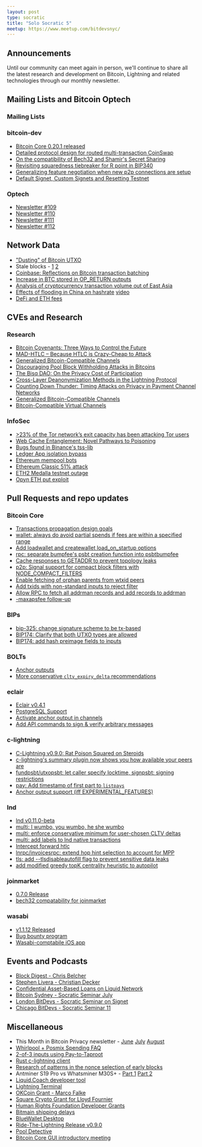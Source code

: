 ```yaml
---
layout: post
type: socratic
title: "Solo Socratic 5"
meetup: https://www.meetup.com/bitdevsnyc/
---
```


## Announcements

Until our community can meet again in person, we'll continue to share all the
latest research and development on Bitcoin, Lightning and related technologies
through our monthly newsletter.

## Mailing Lists and Bitcoin Optech

### Mailing Lists

### bitcoin-dev

- [Bitcoin Core 0.20.1 released](https://lists.linuxfoundation.org/pipermail/bitcoin-dev/2020-August/018064.html)
- [Detailed protocol design for routed multi-transaction CoinSwap](https://lists.linuxfoundation.org/pipermail/bitcoin-dev/2020-August/018106.html)
- [On the compatibility of Bech32 and Shamir's Secret Sharing](https://lists.linuxfoundation.org/pipermail/bitcoin-dev/2020-August/018070.html)
- [Revisiting squaredness tiebreaker for R point in BIP340](https://lists.linuxfoundation.org/pipermail/bitcoin-dev/2020-August/018081.html)
- [Generalizing feature negotiation when new p2p connections are setup](https://lists.linuxfoundation.org/pipermail/bitcoin-dev/2020-August/018084.html)
- [Default Signet, Custom Signets and Resetting Testnet](https://lists.linuxfoundation.org/pipermail/bitcoin-dev/2020-August/018145.html)

### Optech

- [Newsletter #109](https://bitcoinops.org/en/newsletters/2020/08/05/)
- [Newsletter #110](https://bitcoinops.org/en/newsletters/2020/08/12/)
- [Newsletter #111](https://bitcoinops.org/en/newsletters/2020/08/19/)
- [Newsletter #112](https://bitcoinops.org/en/newsletters/2020/08/26/)

## Network Data

- ["Dusting" of Bitcoin UTXO](https://twitter.com/ErgoBTC/status/1293273159165267977)
- Stale blocks - [1](https://twitter.com/BitMEXResearch/status/1296430977821155328) [2](https://forkmonitor.info/stale/btc/645179)
- [Coinbase: Reflections on Bitcoin transaction batching ](https://blog.coinbase.com/reflections-on-bitcoin-transaction-batching-b13dad12a12)
- [Increase in BTC stored in OP_RETURN outputs](https://txstats.com/dashboard/db/op_return-statistics?orgId=1&from=1569855212595&to=1598841119601)
- [Analysis of cryptocurrency transaction volume out of East Asia](https://blog.chainalysis.com/reports/east-asia-cryptocurrency-market-2020)
- [Effects of flooding in China on hashrate](https://www.coindesk.com/bitcoin-mining-hash-rate-rainstorms-china) [video](https://twitter.com/officialpoolin/status/1295717416748699651)
- [DeFi and ETH fees](https://insights.glassnode.com/defi-spike-ethereum-gas-price/)

## CVEs and Research

### Research

- [Bitcoin Covenants: Three Ways to Control the Future](https://arxiv.org/abs/2006.16714)
- [MAD-HTLC – Because HTLC is Crazy-Cheap to Attack](https://ittayeyal.github.io/2020-06-22-mad-htlc/)
- [Generalized Bitcoin-Compatible Channels](https://eprint.iacr.org/2020/476)
- [Discouraging Pool Block Withholding Attacks in Bitcoins](https://arxiv.org/pdf/2008.06923.pdf)
- [The Bisq DAO: On the Privacy Cost of Participation](https://arxiv.org/abs/2007.07048)
- [Cross-Layer Deanonymization Methods in the Lightning Protocol](https://arxiv.org/abs/2007.00764)
- [Counting Down Thunder:
Timing Attacks on Privacy in Payment Channel Networks](https://arxiv.org/pdf/2006.12143.pdf)
- [Generalized Bitcoin-Compatible Channels](https://eprint.iacr.org/2020/476)
- [Bitcoin-Compatible Virtual Channels](https://eprint.iacr.org/2020/554)

### InfoSec

- [>23% of the Tor network’s exit capacity has been attacking Tor users](https://medium.com/@nusenu/how-malicious-tor-relays-are-exploiting-users-in-2020-part-i-1097575c0cac)
- [Web Cache Entanglement: Novel Pathways to Poisoning](https://portswigger.net/research/web-cache-entanglement)
- [Bugs found in Binance's tss-lib](https://www.wired.com/story/cryptocurrency-exchanges-key-flaws-hackers/)
- [Ledger App isolation bypass](https://monokh.com/posts/ledger-app-isolation-bypass)
- [Ethereum mempool bots](https://medium.com/@danrobinson/ethereum-is-a-dark-forest-ecc5f0505dff)
- [Ethereum Classic 51% attack](https://mobile.twitter.com/etherchain_org/status/1299822510607917056)
- [ETH2 Medalla testnet outage](https://medium.com/prysmatic-labs/eth2-medalla-testnet-incident-f7fbc3cc934a)
- [Opyn ETH put exploit](https://blog.peckshield.com/2020/08/05/opyn/)

## Pull Requests and repo updates

### Bitcoin Core

- [Transactions propagation design goals](https://github.com/bitcoin/bitcoin/issues/19820)
- [wallet: always do avoid partial spends if fees are within a specified range](https://github.com/bitcoin/bitcoin/pull/14582)
- [Add loadwallet and createwallet load_on_startup options](https://github.com/bitcoin/bitcoin/pull/15937)
- [rpc: separate bumpfee's psbt creation function into psbtbumpfee](https://github.com/bitcoin/bitcoin/pull/18654)
- [Cache responses to GETADDR to prevent topology leaks](https://github.com/bitcoin/bitcoin/pull/18991)
- [p2p: Signal support for compact block filters with NODE_COMPACT_FILTERS](https://github.com/bitcoin/bitcoin/pull/19070)
- [Enable fetching of orphan parents from wtxid peers](https://github.com/bitcoin/bitcoin/pull/19569)
- [Add txids with non-standard inputs to reject filter](https://github.com/bitcoin/bitcoin/pull/19620)
- [Allow RPC to fetch all addrman records and add records to addrman](https://github.com/bitcoin/bitcoin/pull/19658)
- [-maxapsfee follow-up](https://github.com/bitcoin/bitcoin/pull/19743)

### BIPs

- [bip-325: change signature scheme to be tx-based](https://github.com/bitcoin/bips/pull/947)
- [BIP174: Clarify that both UTXO types are allowed](https://github.com/bitcoin/bips/pull/948)
- [BIP174: add hash preimage fields to inputs](https://github.com/bitcoin/bips/pull/955)

### BOLTs

- [Anchor outputs](https://github.com/lightningnetwork/lightning-rfc/pull/688)
- [More conservative `cltv_expiry_delta` recommendations](https://github.com/lightningnetwork/lightning-rfc/pull/785)

### eclair

- [Eclair v0.4.1](https://github.com/ACINQ/eclair/releases/tag/v0.4.1)
- [PostgreSQL Support](https://github.com/ACINQ/eclair/blob/master/docs/PostgreSQL.md)
- [Activate anchor output in channels](https://github.com/ACINQ/eclair/pull/1491)
- [Add API commands to sign & verify arbitrary messages](https://github.com/ACINQ/eclair/pull/1499)

### c-lightning

- [C-Lightning v0.9.0: Rat Poison Squared on Steroids](https://github.com/ElementsProject/lightning/releases/tag/v0.9.0)
- [c-lightning's summary plugin now shows you how available your peers are](https://github.com/lightningd/plugins/pull/127)
- [fundpsbt/utxopsbt: let caller specify locktime, signpsbt: signing restrictions](https://github.com/ElementsProject/lightning/pull/3954)
- [pay: Add timestamp of first part to `listpays`](https://github.com/ElementsProject/lightning/pull/3909)
- [Anchor output support (iff EXPERIMENTAL_FEATURES)](https://github.com/ElementsProject/lightning/pull/3830)

### lnd

- [lnd v0.11.0-beta](https://github.com/lightningnetwork/lnd/releases/tag/v0.11.0-beta)
- [multi: I wumbo, you wumbo, he she wumbo](https://github.com/lightningnetwork/lnd/pull/4429)
- [multi: enforce conservative minimum for user-chosen CLTV deltas](https://github.com/lightningnetwork/lnd/pull/4488)
- [multi: add labels to lnd native transactions](https://github.com/lightningnetwork/lnd/pull/4434)
- [Intercept forward htlc](https://github.com/lightningnetwork/lnd/pull/4018)
- [lnrpc/invoicesrpc: extend hop hint selection to account for MPP](https://github.com/lightningnetwork/lnd/pull/4521)
- [tls: add --tlsdisableautofill flag to prevent sensitive data leaks](https://github.com/lightningnetwork/lnd/pull/4421)
- [add modified greedy topK centrality heuristic to autopilot](https://github.com/lightningnetwork/lnd/pull/4384)

### joinmarket

- [0.7.0 Release](https://github.com/JoinMarket-Org/joinmarket-clientserver/releases/tag/v0.7.0)
- [bech32 compatability for joinmarket](https://www.youtube.com/watch?v=sIOpkQls3CA)

### wasabi

- [v1.1.12 Released](https://github.com/zkSNACKs/WalletWasabi/releases/tag/v1.1.12)
- [Bug bounty program](https://github.com/zkSNACKs/WalletWasabi/issues/3782)
- [Wasabi-comptabile iOS app](https://github.com/chaincase-app/chaincase)

## Events and Podcasts

- [Block Digest - Chris Belcher](https://castbox.fm/episode/Block-Digest-Special-Edition---Chris-Belcher-(Coinswap)-id1192324-id296537964)
- [Stephen Livera - Christian Decker](https://stephanlivera.com/episode/200/)
- [Confidential Asset-Based Loans on Liquid Network](https://www.youtube.com/watch?v=kUXYgF4rZKc)
- [Bitcoin Sydney - Socratic Seminar July](https://diyhpl.us/wiki/transcripts/sydney-bitcoin-meetup/2020-07-21-socratic-seminar/)
- [London BitDevs - Socratic Seminar on Signet](https://diyhpl.us/wiki/transcripts/london-bitcoin-devs/2020-08-19-socratic-seminar-signet/)
- [Chicago BitDevs - Socratic Seminar 11](https://diyhpl.us/wiki/transcripts/chicago-bitdevs/2020-08-12-socratic-seminar/)

## Miscellaneous

- This Month in Bitcoin Privacy newsletter - [June](https://enegnei.github.io/This-Month-In-Bitcoin-Privacy/June_2020/) [July](https://enegnei.github.io/This-Month-In-Bitcoin-Privacy/July_2020/) [August](https://enegnei.github.io/This-Month-In-Bitcoin-Privacy/August_2020/)
- [Whirlpool + Posmix Spending FAQ](https://www.bitcoinqna.com/post/whirlpool-faq)
- [2-of-3 inputs using Pay-to-Taproot](https://medium.com/@murchandamus/2-of-3-multisig-inputs-using-pay-to-taproot-d5faf2312ba3)
- [Rust c-lightning client](https://github.com/laanwj/rust-clightning-rpc)
- [Research of patterns in the nonce selection of early blocks](https://bitslog.com/2020/08/22/the-patoshi-mining-machine/)
- Antminer S19 Pro vs Whatsminer M30S+ - [Part 1](https://blog.bitmex.com/antminer-s19-pro-vs-whatsminer-m30s/) [Part 2](https://blog.bitmex.com/antminer-s19-pro-vs-whatsminer-m30s-part-2-thermal-images/)
- [Liquid.Coach developer tool](https://medium.com/@vulpem/announcing-liquid-coach-b7fe43eedc40)
- [Lightning Terminal](https://lightninglabs.substack.com/p/its-lit-introducing-the-lightning)
- [OKCoin Grant - Marco Falke](https://blog.okcoin.com/2020/08/06/introducing-marco-falke-okcoins-fourth-developer-grant-recipient/)
- [Square Crypto Grant for Lloyd Fournier](https://twitter.com/sqcrypto/status/1290339026462019585)
- [Human Rights Foundation Developer Grants](https://twitter.com/HRF/status/1290680292756332544)
- [Bitmain shipping delays](https://www.coindesk.com/bitmain-delays-bitcoin-miner-shipments-by-three-months-as-co-founders-battle-on)
- [BlueWallet Desktop](https://bluewallet.io/desktop-bitcoin-wallet/)
- [Ride-The-Lightning Release v0.9.0](https://github.com/Ride-The-Lightning/RTL/releases/tag/v0.9.0)
- [Pool Detective](https://pooldetective.org/api/docs/#introduction)
- [Bitcoin Core GUI introductory meeting](https://diyhpl.us/wiki/transcripts/bitcoin-design/2020-08-20-bitcoin-core-gui/)
